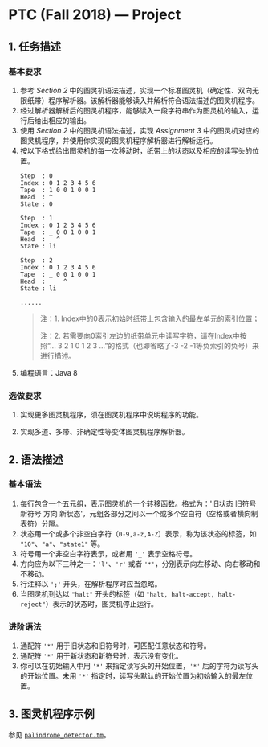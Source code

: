 # PTC (Fall 2018) — Project

## 1. 任务描述
### 基本要求
1. 参考 *Section 2* 中的图灵机语法描述，实现一个标准图灵机（确定性、双向无限纸带）程序解析器。该解析器能够读入并解析符合语法描述的图灵机程序。
2. 经过解析器解析后的图灵机程序，能够读入一段字符串作为图灵机的输入，运行后给出相应的输出。
3. 使用 *Section 2* 中的图灵机语法描述，实现 *Assignment 3* 中的图灵机对应的图灵机程序，并使用你实现的图灵机程序解析器进行解析运行。
4. 按以下格式给出图灵机的每一次移动时，纸带上的状态以及相应的读写头的位置。
    ```
    Step  : 0
    Index : 0 1 2 3 4 5 6
    Tape  : 1 0 0 1 0 0 1
    Head  : ^
    State : 0

    Step  : 1
    Index : 0 1 2 3 4 5 6
    Tape  : _ 0 0 1 0 0 1
    Head  :   ^
    State : li

    Step  : 2
    Index : 0 1 2 3 4 5 6
    Tape  : _ 0 0 1 0 0 1
    Head  :     ^
    State : li

    ......
    ```
    > 注：1. Index中的0表示初始时纸带上包含输入的最左单元的索引位置；
    >
    > 注：2. 若需要向0索引左边的纸带单元中读写字符，请在Index中按照“... 3 2 1 0 1 2 3 ...”的格式（也即省略了-3 -2 -1等负索引的负号）来进行描述。 
5. 编程语言：Java 8

### 选做要求
1. 实现更多图灵机程序，须在图灵机程序中说明程序的功能。

2. 实现多道、多带、非确定性等变体图灵机程序解析器。

## 2. 语法描述
### 基本语法
1. 每行包含一个五元组，表示图灵机的一个转移函数。格式为：'旧状态 旧符号 新符号 方向 新状态'，元组各部分之间以一个或多个空白符（空格或者横向制表符）分隔。
2. 状态用一个或多个非空白字符（`0-9,a-z,A-Z`）表示，称为该状态的标签，如 `"10"`、`"a"`、`"state1"` 等。
3. 符号用一个非空白字符表示，或者用 `'_'` 表示空格符号。
4. 方向应为以下三种之一：`'l'`、`'r'` 或者 `'*'`，分别表示向左移动、向右移动和不移动。
5. 行注释以 `';'` 开头，在解析程序时应当忽略。
6. 当图灵机到达以 `"halt"` 开头的标签（如 `"halt, halt-accept, halt-reject"`）表示的状态时，图灵机停止运行。

### 进阶语法
1. 通配符 `'*'` 用于旧状态和旧符号时，可匹配任意状态和符号。
2. 通配符 `'*'` 用于新状态和新符号时，表示没有变化。
3. 你可以在初始输入中用 `'*'` 来指定读写头的开始位置，`'*'` 后的字符为读写头的开始位置。未用 `'*'` 指定时，读写头默认的开始位置为初始输入的最左位置。

## 3. 图灵机程序示例 
参见 [`palindrome_detector.tm`](./examples/palindrome_detector.tm)。
